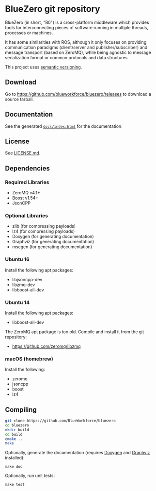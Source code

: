 # BlueZero git repository

BlueZero (in short, "B0") is a cross-platform middleware which provides tools for interconnecting pieces of software running in multiple threads, processes or machines.

It has some similarities with ROS, although it only focuses on providing communication paradigms (client/server and publisher/subscriber) and message transport (based on ZeroMQ), while being agnostic to message serialization format or common protocols and data structures.

This project uses [semantic versioning](https://semver.org).

## Download

Go to https://github.com/blueworkforce/bluezero/releases to download a source tarball.

## Documentation

See the generated [`docs/index.html`](https://blueworkforce.github.io/bluezero/) for the documentation.

## License

See [LICENSE.md](LICENSE.md).

## Dependencies

### Required Libraries

 - ZeroMQ v4.1+
 - Boost v1.54+
 - JsonCPP

### Optional Libraries
 - zlib (for compressing payloads)
 - lz4 (for compressing payloads)
 - Doxygen (for generating documentation)
 - Graphviz (for generating documentation)
 - mscgen (for generating documentation)

### Ubuntu 16

Install the following apt packages:

 - libjsoncpp-dev
 - libzmq-dev
 - libboost-all-dev

### Ubuntu 14

Install the following apt packages:

 - libboost-all-dev

The ZeroMQ apt package is too old. Compile and install it from the git repository:

 - https://github.com/zeromq/libzmq

### macOS (homebrew)

Install the following:

 - zeromq
 - jsoncpp
 - boost
 - lz4

## Compiling

```bash
git clone https://github.com/BlueWorkforce/bluezero
cd bluezero
mkdir build
cd build
cmake ..
make
```

Optionally, generate the documentation (requires [Doxygen](http://www.doxygen.org) and [Graphviz](http://www.graphviz.org) installed):
```
make doc
```

Optionally, run unit tests:
```
make test
```

